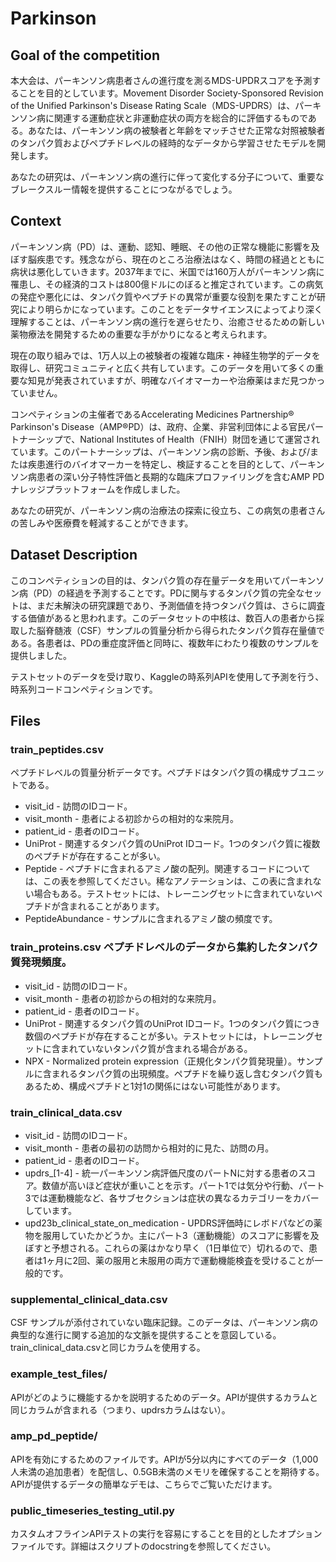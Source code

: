 # Parkinson

## Goal of the competition
本大会は、パーキンソン病患者さんの進行度を測るMDS-UPDRスコアを予測することを目的としています。Movement Disorder Society-Sponsored Revision of the Unified Parkinson's Disease Rating Scale（MDS-UPDRS）は、パーキンソン病に関連する運動症状と非運動症状の両方を総合的に評価するものである。あなたは、パーキンソン病の被験者と年齢をマッチさせた正常な対照被験者のタンパク質およびペプチドレベルの経時的なデータから学習させたモデルを開発します。

あなたの研究は、パーキンソン病の進行に伴って変化する分子について、重要なブレークスルー情報を提供することにつながるでしょう。

## Context
パーキンソン病（PD）は、運動、認知、睡眠、その他の正常な機能に影響を及ぼす脳疾患です。残念ながら、現在のところ治療法はなく、時間の経過とともに病状は悪化していきます。2037年までに、米国では160万人がパーキンソン病に罹患し、その経済的コストは800億ドルにのぼると推定されています。この病気の発症や悪化には、タンパク質やペプチドの異常が重要な役割を果たすことが研究により明らかになっています。このことをデータサイエンスによってより深く理解することは、パーキンソン病の進行を遅らせたり、治癒させるための新しい薬物療法を開発するための重要な手がかりになると考えられます。

現在の取り組みでは、1万人以上の被験者の複雑な臨床・神経生物学的データを取得し、研究コミュニティと広く共有しています。このデータを用いて多くの重要な知見が発表されていますが、明確なバイオマーカーや治療薬はまだ見つかっていません。

コンペティションの主催者であるAccelerating Medicines Partnership® Parkinson's Disease（AMP®PD）は、政府、企業、非営利団体による官民パートナーシップで、National Institutes of Health（FNIH）財団を通じて運営されています。このパートナーシップは、パーキンソン病の診断、予後、および/または疾患進行のバイオマーカーを特定し、検証することを目的として、パーキンソン病患者の深い分子特性評価と長期的な臨床プロファイリングを含むAMP PDナレッジプラットフォームを作成しました。

あなたの研究が、パーキンソン病の治療法の探索に役立ち、この病気の患者さんの苦しみや医療費を軽減することができます。

## Dataset Description
このコンペティションの目的は、タンパク質の存在量データを用いてパーキンソン病（PD）の経過を予測することです。PDに関与するタンパク質の完全なセットは、まだ未解決の研究課題であり、予測価値を持つタンパク質は、さらに調査する価値があると思われます。このデータセットの中核は、数百人の患者から採取した脳脊髄液（CSF）サンプルの質量分析から得られたタンパク質存在量値である。各患者は、PDの重症度評価と同時に、複数年にわたり複数のサンプルを提供しました。

テストセットのデータを受け取り、Kaggleの時系列APIを使用して予測を行う、時系列コードコンペティションです。

## Files
### train_peptides.csv 
ペプチドレベルの質量分析データです。ペプチドはタンパク質の構成サブユニットである。

- visit_id - 訪問のIDコード。
- visit_month - 患者による初診からの相対的な来院月。
- patient_id - 患者のIDコード。
- UniProt - 関連するタンパク質のUniProt IDコード。1つのタンパク質に複数のペプチドが存在することが多い。
- Peptide - ペプチドに含まれるアミノ酸の配列。関連するコードについては、この表を参照してください。稀なアノテーションは、この表に含まれない場合もある。テストセットには、トレーニングセットに含まれていないペプチドが含まれることがあります。
- PeptideAbundance - サンプルに含まれるアミノ酸の頻度です。

### train_proteins.csv ペプチドレベルのデータから集約したタンパク質発現頻度。
- visit_id - 訪問のIDコード。
- visit_month - 患者の初診からの相対的な来院月。
- patient_id - 患者のIDコード。
- UniProt - 関連するタンパク質のUniProt IDコード。1つのタンパク質につき数個のペプチドが存在することが多い。テストセットには，トレーニングセットに含まれていないタンパク質が含まれる場合がある。
- NPX - Normalized protein expression（正規化タンパク質発現量）。サンプルに含まれるタンパク質の出現頻度。ペプチドを繰り返し含むタンパク質もあるため、構成ペプチドと1対1の関係にはない可能性があります。

### train_clinical_data.csv
- visit_id - 訪問のIDコード。
- visit_month - 患者の最初の訪問から相対的に見た、訪問の月。
- patient_id - 患者のIDコード。
- updrs_[1-4] - 統一パーキンソン病評価尺度のパートNに対する患者のスコア。数値が高いほど症状が重いことを示す。パート1では気分や行動、パート3では運動機能など、各サブセクションは症状の異なるカテゴリーをカバーしています。
- upd23b_clinical_state_on_medication - UPDRS評価時にレボドパなどの薬物を服用していたかどうか。主にパート3（運動機能）のスコアに影響を及ぼすと予想される。これらの薬はかなり早く（1日単位で）切れるので、患者は1ヶ月に2回、薬の服用と未服用の両方で運動機能検査を受けることが一般的です。

### supplemental_clinical_data.csv 
CSF サンプルが添付されていない臨床記録。このデータは、パーキンソン病の典型的な進行に関する追加的な文脈を提供することを意図している。train_clinical_data.csvと同じカラムを使用する。

### example_test_files/ 
APIがどのように機能するかを説明するためのデータ。APIが提供するカラムと同じカラムが含まれる（つまり、updrsカラムはない）。

### amp_pd_peptide/ 
APIを有効にするためのファイルです。APIが5分以内にすべてのデータ（1,000人未満の追加患者）を配信し、0.5GB未満のメモリを確保することを期待する。APIが提供するデータの簡単なデモは、こちらでご覧いただけます。

### public_timeseries_testing_util.py 
カスタムオフラインAPIテストの実行を容易にすることを目的としたオプションファイルです。詳細はスクリプトのdocstringを参照してください。